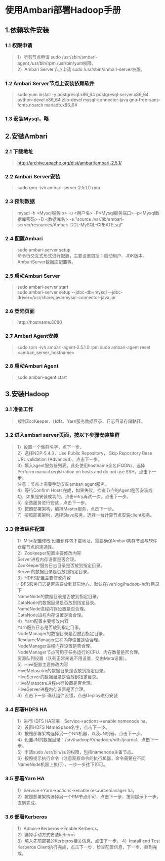 # 使用Ambari部署Hadoop手册
## 1.依赖软件安装
### 1.1 权限申请
> 1）所有节点申请 sudo /usr/sbin/ambari-agent,/usr/bin/rpm,/usr/bin/yum权限。  
2）Ambari Server节点申请 sudo /usr/sbin/ambari-server权限。   
### 1.2 Ambari Server节点上安装依赖软件
> sudo yum install -y postgresql.x86_64 postgresql-server.x86_64 python-devel.x86_64 zlib-devel mysql-connector-java gnu-free-sans-fonts.noarch mariadb.x86_64
### 1.3 安装Mysql，略
## 2.安装Ambari
### 2.1 下载地址
> http://archive.apache.org/dist/ambari/ambari-2.5.1/  
### 2.2 Ambari Server安装
> sudo rpm -ivh ambari-server-2.5.1.0.rpm
### 2.3 预制数据
> mysql -h <Mysql服务ip> -u <用户名> -P<Mysql服务端口> -p<Mysql数据库密码> -D <数据库名> -e "source /var/lib/ambari-server/resources/Ambari-DDL-MySQL-CREATE.sql"
### 2.4 配置Ambari
> sudo ambari-server setup  
> 命令行交互式形式进行配置，主要设置包括：启动用户、JDK版本、AmbariServer数据库配置等。
### 2.5 启动Ambari Server
> sudo ambari-server start  
> sudo ambari-server setup --jdbc-db=mysql --jdbc-driver=/usr/share/java/mysql-connector-java.jar  
### 2.6 登陆页面
> http://hostname:8080  
### 2.7 Ambari Agent安装
> sudo rpm -ivh ambari-agent-2.5.1.0.rpm 
> sudo ambari-agent reset <ambari_server_hostname>
### 2.8 启动Ambari Agent
> sudo ambari-agent start
## 3.安装Hadoop
### 3.1 准备工作
> 规划ZooKeeper、Hdfs、Yarn服务数据目录、日志目录存储路径。
### 3.2 进入ambari server页面，按以下步骤安装集群
> 1）设置一个集群名字，点下一步。  
2）选择NDP-5.4.0，Use Public Repository， Skip Repository Base URL validation (Advanced)，点击下一步。  
3）填入agent服务器列表，此处使用hostname全名(FQDN)，选择Perform manual registration on hosts and do not use SSH，点击下一步。  
注意：节点上需要手动安装ambari agent服务。  
4）等待Confirm Hosts完成，如果失败，检查节点的Agent是否安装成功，如果是安装成功的，点击retry再试一次。点击下一步。  
5）全选服务进行安装，点击下一步。  
6）按照部署架构，编排Master服务，点击下一步。  
7）按照部署架构，选择Slave服务，选择一台计算节点安装client服务。  
### 3.3 修改组件配置
> 1）Misc配置修改
设置组件包下载地址，需要确保Ambari集群节点与软件仓库节点的连通性。  
2）Zookeeper配置主要修改内容  
Server进程内存设置是否合理。  
ZooKeeper服务日志目录是否放到指定目录。  
Server的数据目录是否放到指定目录。  
3）HDFS配置主要修改内容  
HDFS服务日志是否需要放到其它地方，默认在/var/log/hadoop-hdfs目录下  
NameNode的数据目录是否放到指定目录。  
DataNode的数据目录是否放到指定目录。  
NameNode进程内存设置是否合理。  
DataNode进程内存设置是否合理。  
4）Yarn配置主要修改内容  
Yarn服务日志是否放到指定目录。  
NodeManager的数据目录是否放到指定目录。  
ResourceManager进程内存设置是否合理。  
NodeManager进程内存设置是否合理。  
NodeManager节点可用于任务运行的CPU、内存数量是否合理。  
资源队列设置（队列正常来说不用设置，交由Meta设置）。  
5）Hive配置主要修改内容  
HiveMetasotre的数据目录是否放到指定目录。    
HiveServer的数据目录是否放到指定目录。    
HiveMetasotre进程内存设置是否合理。    
HiveServer进程内存设置是否合理。  
6）点击下一步 确认组件没错，点击Deploy进行安装    
### 3.4 部署HDFS HA
>1）进行HDFS HA部署，Service->actions->enable namenode ha。  
2）设置HDFS NameSpace名字，点击下一步。  
3）按照部署架构选择另一个NN机器，以及JN机器，点击下一步。  
4）设置JN的数据目录：/srv/hadoop/0/hadoop/hdfs/journal，点击下一步。  
5）申请sudo /usr/bin/su的权限，包括namenode主备节点。  
6）按照提示执行命令（注意观察命令的执行机器，命令需要在不同NameNode机器上执行），一步一步往下即可。  
### 3.5 部署Yarn HA
>1）Service->Yarn->actions->enable resourcemanager ha。  
2）按照部署架构选择另一个RM节点即可，点击下一步，按照提示下一步，直到完成。  
### 3.6 部署Kerberos
> 1）Admin->Kerberos->Enable Kerberos。  
2）选择手动方式安装keberos  
3）填入先前部署的Kerberos相关信息，点击下一步。 
4）Install and Test Kerberos Client执行完成，点击下一步，检查配置信息，下一步，直到完成。  


